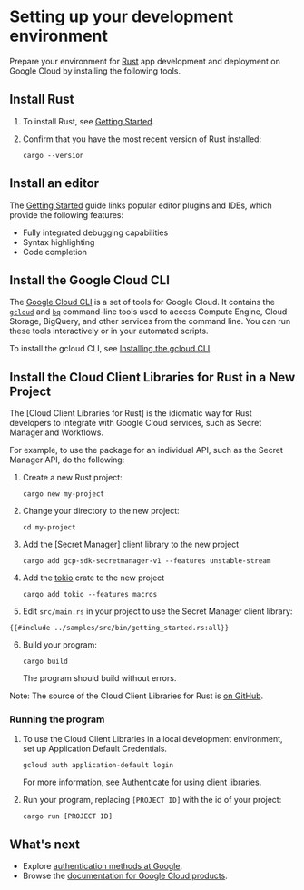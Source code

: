 <!-- 
Copyright 2025 Google LLC

Licensed under the Apache License, Version 2.0 (the "License");
you may not use this file except in compliance with the License.
You may obtain a copy of the License at

    https://www.apache.org/licenses/LICENSE-2.0

Unless required by applicable law or agreed to in writing, software
distributed under the License is distributed on an "AS IS" BASIS,
WITHOUT WARRANTIES OR CONDITIONS OF ANY KIND, either express or implied.
See the License for the specific language governing permissions and
limitations under the License.
-->

# Setting up your development environment

Prepare your environment for [Rust] app development and deployment on
Google Cloud by installing the following tools.

## Install Rust

1. To install Rust, see [Getting Started][rust-getting-started].

1. Confirm that you have the most recent version of Rust installed:

   ```shell
   cargo --version
   ```

## Install an editor

The [Getting Started][rust-getting-started] guide links popular editor plugins
and IDEs, which provide the following features:

- Fully integrated debugging capabilities
- Syntax highlighting
- Code completion

## Install the Google Cloud CLI

The [Google Cloud CLI] is a set of tools for Google Cloud. It contains the
[`gcloud`](https://cloud.google.com/sdk/gcloud/)
and [`bq`](https://cloud.google.com/bigquery/docs/bq-command-line-tool)
command-line tools used to access Compute Engine, Cloud Storage,
BigQuery, and other services from the command line. You can run these
tools interactively or in your automated scripts.

To install the gcloud CLI, see [Installing the gcloud CLI](https://cloud.google.com/sdk/install).

## Install the Cloud Client Libraries for Rust in a New Project

The [Cloud Client Libraries for Rust] is the idiomatic way for Rust developers
to integrate with Google Cloud services, such as Secret Manager and Workflows.

For example, to use the package for an individual API, such as the
Secret Manager API, do the following:

1. Create a new Rust project:

   ```shell
   cargo new my-project
   ```

1. Change your directory to the new project:

   ```shell
   cd my-project
   ```

1. Add the [Secret Manager] client library to the new project

   ```shell
   cargo add gcp-sdk-secretmanager-v1 --features unstable-stream
   ```

1. Add the [tokio] crate to the new project

   ```shell
   cargo add tokio --features macros
   ```

1. Edit `src/main.rs` in your project to use the Secret Manager client library:

```rust,ignore,noplayground
{{#include ../samples/src/bin/getting_started.rs:all}}
```

<!-- markdownlint-disable MD029 -->

6. Build your program:

   ```shell
   cargo build
   ```

   The program should build without errors.

<!-- markdownlint-enable MD029 -->

Note: The source of the Cloud Client Libraries for Rust is
[on GitHub](https://github.com/googleapis/google-cloud-rust).

### Running the program

1. To use the Cloud Client Libraries in a local development environment, set
   up Application Default Credentials.

   ```shell
   gcloud auth application-default login
   ```

   For more information, see
   [Authenticate for using client libraries][authn-client-libraries].

1. Run your program, replacing `[PROJECT ID]` with the id of your project:

   ```shell
   cargo run [PROJECT ID]
   ```

## What's next

- Explore [authentication methods at Google].
- Browse the [documentation for Google Cloud products].

[authentication methods at google]: https://cloud.google.com/docs/authentication
[authn-client-libraries]: https://cloud.google.com/docs/authentication/client-libraries
[documentation for google cloud products]: https://cloud.google.com/products
[google cloud cli]: https://cloud.google.com/sdk/
[rust]: https://www.rust-lang.org/
[rust-getting-started]: https://www.rust-lang.org/learn/get-started
[tokio]: https://crates.io/crates/tokio
